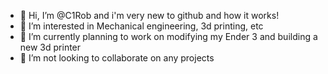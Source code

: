 - 👋 Hi, I’m @C1Rob and i'm very new to github and how it works!
- 👀 I’m interested in Mechanical engineering, 3d printing, etc
- 🌱 I’m currently planning to work on modifying my Ender 3 and building a new 3d printer
- 💞️ I’m not looking to collaborate on any projects

<!---
C1Rob/C1Rob is a ✨ special ✨ repository because its `README.md` (this file) appears on your GitHub profile.
You can click the Preview link to take a look at your changes.
--->
